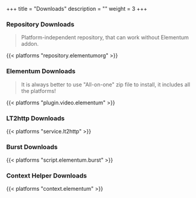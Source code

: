 +++
title = "Downloads"
description = ""
weight = 3
+++

<!--more-->

### Repository Downloads

> Platform-independent repository, that can work without Elementum addon.

{{< platforms "repository.elementumorg" >}}

### Elementum Downloads

> It is always better to use "All-on-one" zip file to install, it includes all the platforms!

{{< platforms "plugin.video.elementum" >}}

### LT2http Downloads

{{< platforms "service.lt2http" >}}

### Burst Downloads

{{< platforms "script.elementum.burst" >}}

### Context Helper Downloads

{{< platforms "context.elementum" >}}
